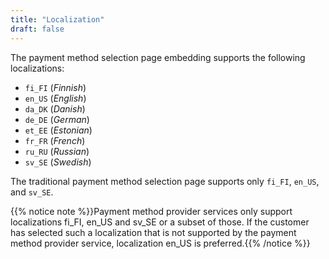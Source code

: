 ```yaml
---
title: "Localization"
draft: false
---
```


The payment method selection page embedding supports the following localizations:

- `fi_FI` (_Finnish_)
- `en_US` (_English_)
- `da_DK` (_Danish_)
- `de_DE` (_German_)
- `et_EE` (_Estonian_)
- `fr_FR` (_French_)
- `ru_RU` (_Russian_)
- `sv_SE` (_Swedish_)
  
The traditional payment method selection page supports only `fi_FI`, `en_US`, and `sv_SE`.

{{% notice note %}}Payment method provider services only support localizations fi_FI, en_US and sv_SE or a subset of those. If the customer has selected such a localization that is not supported by the payment method provider service, localization en_US is preferred.{{% /notice %}}
